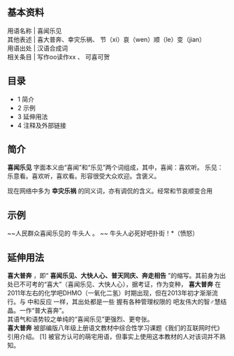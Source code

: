 **基本资料**  
---  
用语名称  |  喜闻乐见   
其他表述  |  喜大普奔、幸灾乐祸、  节（xi）哀（wen）顺（le）变（jian）   
用语出处  |  汉语合成词   
相关条目  |  写作oo读作xx  、  可喜可贺   
  
##  目录

  * 1  简介 
  * 2  示例 
  * 3  延伸用法 
  * 4  注释及外部链接 

##  简介

**喜闻乐见** 字面本义由“喜闻”和“乐见”两个词组成，其中，喜闻：喜欢听。 乐见：乐意看。喜欢听，喜欢看。形容很受大众欢迎。含褒义。

现在网络中多为 **幸灾乐祸** 的同义词，亦有调侃的含义。经常和节哀顺变合用

##  示例

~~人民群众喜闻乐见的 牛头人  。 ~~ 牛头人必死好吧扑街！*（愤怒）

##  延伸用法

**喜大普奔** ，即“ **喜闻乐见、大快人心、普天同庆、奔走相告** ”的缩写。其前身为出处已不可考的“喜大”（喜闻乐见、大快人心），据考证，作为变种，
**喜大普奔** 在2011年左右的化学吧DHMO（一氧化二氢）时期出现，但在2013年初才渐渐流行。与  中和反应  一样，其出处都是一些
握有各种管理权限的  吧友伟大的智♂慧结晶。一作“普大喜奔”。  
其语气和语势较之单纯的“喜闻乐见”更强烈、更夸张。  
**喜大普奔** 被部编版八年级上册语文教材中综合性学习课题《我们的互联网时代》引用介绍。  [1]
被官方认可的萌宅用语，但事实上使用这本教材的人对该词并不熟知。